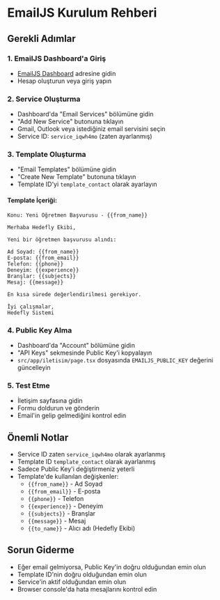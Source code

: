 # EmailJS Kurulum Rehberi

## Gerekli Adımlar

### 1. EmailJS Dashboard'a Giriş
- [EmailJS Dashboard](https://dashboard.emailjs.com/) adresine gidin
- Hesap oluşturun veya giriş yapın

### 2. Service Oluşturma
- Dashboard'da "Email Services" bölümüne gidin
- "Add New Service" butonuna tıklayın
- Gmail, Outlook veya istediğiniz email servisini seçin
- Service ID: `service_iqwh4mo` (zaten ayarlanmış)

### 3. Template Oluşturma
- "Email Templates" bölümüne gidin
- "Create New Template" butonuna tıklayın
- Template ID'yi `template_contact` olarak ayarlayın

#### Template İçeriği:
```
Konu: Yeni Öğretmen Başvurusu - {{from_name}}

Merhaba Hedefly Ekibi,

Yeni bir öğretmen başvurusu alındı:

Ad Soyad: {{from_name}}
E-posta: {{from_email}}
Telefon: {{phone}}
Deneyim: {{experience}}
Branşlar: {{subjects}}
Mesaj: {{message}}

En kısa sürede değerlendirilmesi gerekiyor.

İyi çalışmalar,
Hedefly Sistemi
```

### 4. Public Key Alma
- Dashboard'da "Account" bölümüne gidin
- "API Keys" sekmesinde Public Key'i kopyalayın
- `src/app/iletisim/page.tsx` dosyasında `EMAILJS_PUBLIC_KEY` değerini güncelleyin

### 5. Test Etme
- İletişim sayfasına gidin
- Formu doldurun ve gönderin
- Email'in gelip gelmediğini kontrol edin

## Önemli Notlar

- Service ID zaten `service_iqwh4mo` olarak ayarlanmış
- Template ID `template_contact` olarak ayarlanmış
- Sadece Public Key'i değiştirmeniz yeterli
- Template'de kullanılan değişkenler:
  - `{{from_name}}` - Ad Soyad
  - `{{from_email}}` - E-posta
  - `{{phone}}` - Telefon
  - `{{experience}}` - Deneyim
  - `{{subjects}}` - Branşlar
  - `{{message}}` - Mesaj
  - `{{to_name}}` - Alıcı adı (Hedefly Ekibi)

## Sorun Giderme

- Eğer email gelmiyorsa, Public Key'in doğru olduğundan emin olun
- Template ID'nin doğru olduğundan emin olun
- Service'in aktif olduğundan emin olun
- Browser console'da hata mesajlarını kontrol edin
